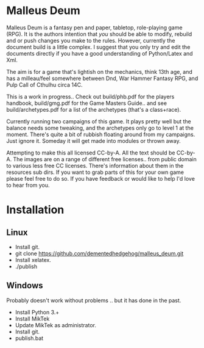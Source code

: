 # Malleus Deum

Malleus Deum is a fantasy pen and paper, tabletop, role-playing game (RPG).
It is the authors intention that *you* should be able to modify, rebuild and
or push changes you make to the rules.  However, currently the document build
is a little complex.   I suggest that you only try and edit the documents
directly if you have a good understanding of Python/Latex and Xml.

The aim is for a game that's lightish on the mechanics, think 13th age, and has a
milleau/feel somewhere between Dnd, War Hammer Fantasy RPG, and Pulp Call of Cthulhu
circa 14C.

This is a work in progress.. Check out build/phb.pdf for the players handbook,
build/gmg.pdf for the Game Masters Guide.. and see build/archetypes.pdf for a
list of the archetypes (that's a class+race).

Currently running two campaigns of this game.  It plays pretty well but the
balance needs some tweaking, and the archetypes only go to level 1 at the moment.
There's quite a bit of rubbish floating around from my campaigns.  Just ignore it.
Someday it will get made into modules or thrown away.

Attempting to make this all licensed CC-by-A.   All the text should be CC-by-A.
The images are on a range of different free licenses.. from public domain to
various less free CC licenses.  There's information about them in the resources
sub dirs.  If you want to grab parts of this for your own game please feel free
to do so.  If you have feedback or would like to help I'd love to hear from you.



# Installation

## Linux

 * Install git.
 * git clone https://github.com/dementedhedgehog/malleus_deum.git
 * Install xelatex.
 * ./publish


## Windows
Probably doesn't work without problems .. but it has done in the past.

 * Install Python 3.+
 * Install MikTek
 * Update MikTek as administrator.
 * Install git.
 * publish.bat       

